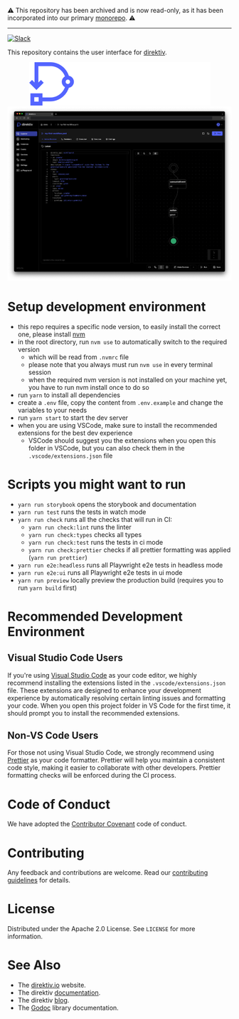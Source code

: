 ⚠️ This repository has been archived and is now read-only, as it has been incorporated into our primary [monorepo](https://github.com/direktiv/direktiv). ⚠️ 

---

[![Slack](https://img.shields.io/badge/Slack-Join%20Direktiv-4a154b?style=flat&logo=slack)](https://join.slack.com/t/direktiv-io/shared_invite/zt-zf7gmfaa-rYxxBiB9RpuRGMuIasNO~g)

This repository contains the user interface for [direktiv](https://github.com/direktiv/direktiv).

<div align="center">
  <picture>
    <source media="(prefers-color-scheme: dark)" srcset="assets/images/logo-dark.png">
    <source media="(prefers-color-scheme: light)" srcset="assets/images/logo-light.png">
    <img alt="direktiv logo" src="assets/images/logo-dark.png">
</picture>
</div>
<picture>
  <source media="(prefers-color-scheme: dark)" srcset="assets/images/screenshot-dark.png">
  <source media="(prefers-color-scheme: light)" srcset="assets/images/screenshot-light.png">
  <img alt="direktiv ui" src="assets/images/screenshot-dark.png">
</picture>

# Setup development environment

- this repo requires a specific node version, to easily install the correct one, please install [nvm](https://github.com/nvm-sh/nvm)
- in the root directory, run `nvm use` to automatically switch to the required version
  - which will be read from `.nvmrc` file
  - please note that you always must run `nvm use` in every terminal session
  - when the required nvm version is not installed on your machine yet, you have to run nvm install once to do so
- run `yarn` to install all dependencies
- create a `.env` file, copy the content from `.env.example` and change the variables to your needs
- run `yarn start` to start the dev server
- when you are using VSCode, make sure to install the recommended extensions for the best dev experience
  - VSCode should suggest you the extensions when you open this folder in VSCode, but you can also check them in the `.vscode/extensions.json` file

# Scripts you might want to run

- `yarn run storybook` opens the storybook and documentation
- `yarn run test` runs the tests in watch mode
- `yarn run check` runs all the checks that will run in CI:
  - `yarn run check:lint` runs the linter
  - `yarn run check:types` checks all types
  - `yarn run check:test` runs the tests in ci mode
  - `yarn run check:prettier` checks if all prettier formatting was applied (`yarn run prettier`)
- `yarn run e2e:headless` runs all Playwright e2e tests in headless mode
- `yarn run e2e:ui` runs all Playwright e2e tests in ui mode
- `yarn run preview` locally preview the production build (requires you to run `yarn build` first)

# Recommended Development Environment

## Visual Studio Code Users

If you're using [Visual Studio Code](https://code.visualstudio.com/) as your code editor, we highly recommend installing the extensions listed in the `.vscode/extensions.json` file. These extensions are designed to enhance your development experience by automatically resolving certain linting issues and formatting your code. When you open this project folder in VS Code for the first time, it should prompt you to install the recommended extensions.

## Non-VS Code Users

For those not using Visual Studio Code, we strongly recommend using [Prettier](https://prettier.io/) as your code formatter. Prettier will help you maintain a consistent code style, making it easier to collaborate with other developers. Prettier formatting checks will be enforced during the CI process.

# Code of Conduct

We have adopted the [Contributor Covenant](https://github.com/direktiv/.github/blob/master/CODE_OF_CONDUCT.md) code of conduct.

# Contributing

Any feedback and contributions are welcome. Read our [contributing guidelines](https://github.com/direktiv/.github/blob/master/CONTRIBUTING.md) for details.

# License

Distributed under the Apache 2.0 License. See `LICENSE` for more information.

# See Also

- The [direktiv.io](https://direktiv.io/) website.
- The direktiv [documentation](https://docs.direktiv.io/).
- The direktiv [blog](https://blog.direktiv.io/).
- The [Godoc](https://godoc.org/github.com/direktiv/direktiv) library documentation.

